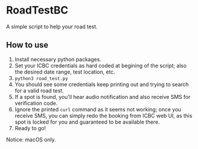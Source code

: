 # RoadTestBC

A simple script to help your road test.

## How to use

1. Install necessary python packages.
1. Set your ICBC credentials as hard coded at begining of the script; also the desired date range, test location, etc.
1. `python3 road_test.py`
1. You should see some credentials keep printing out and trying to search for a valid road test.
1. If a spot is found, you'll hear audio notification and also receive SMS for verification code.
1. Ignore the printed `curl` command as it seems not working; once you receive SMS, you can simply redo the booking from ICBC web UI, as this spot is locked for you and guaranteed to be available there.
1. Ready to go!

Notice: macOS only.
